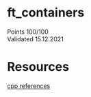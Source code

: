 # ft_containers
Points 100/100\
Validated 15.12.2021
# Resources
<a href="https://www.cplusplus.com" target="_blank">cpp references</a>

